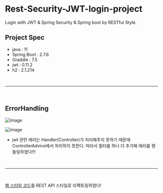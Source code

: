 # Rest-Security-JWT-login-project
Login with JWT &amp; Spring Security &amp; Spring boot by RESTful Style. 

## Project Spec
- java : 11
- Spring Boot : 2.7.6
- Graddle : 7.5
- jwt : 0.11.2
- h2 : 2.1.214


<br>
<hr>
<br>

## ErrorHandling
![image](https://user-images.githubusercontent.com/74396651/212683556-b48dd4f6-e1d7-41fd-8324-1e48e9240fb6.png)

![image](https://user-images.githubusercontent.com/74396651/212683179-f5e94c9a-a2ad-4f7d-b11b-60c7b58040ce.png)
- jwt 관련 에러는 Handler(Controller)가 처리해주지 못하기 때문에 ControllerAdvice에서 처리하지 못한다. 따라서 필터를 하나 더 추가해 에러를 핸들링하였다!!!

<br>
<hr>
<br>

[웹 스타일 코드](https://github.com/OOOIOOOIO/Web-Security-JWT-login-project)를 REST API 스타일로 리팩토링하였다!
